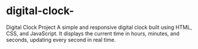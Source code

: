 # digital-clock-
Digital Clock Project A simple and responsive digital clock built using HTML, CSS, and JavaScript. It displays the current time in hours, minutes, and seconds, updating every second in real time.
